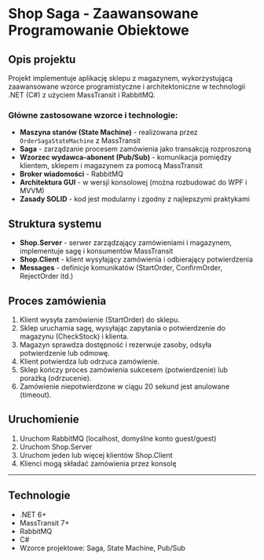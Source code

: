 # Shop Saga - Zaawansowane Programowanie Obiektowe

## Opis projektu

Projekt implementuje aplikację sklepu z magazynem, wykorzystującą zaawansowane wzorce programistyczne i architektoniczne w technologii .NET (C#) z użyciem MassTransit i RabbitMQ. 

### Główne zastosowane wzorce i technologie:
- **Maszyna stanów (State Machine)** - realizowana przez `OrderSagaStateMachine` z MassTransit
- **Saga** - zarządzanie procesem zamówienia jako transakcją rozproszoną
- **Wzorzec wydawca-abonent (Pub/Sub)** - komunikacja pomiędzy klientem, sklepem i magazynem za pomocą MassTransit
- **Broker wiadomości** - RabbitMQ
- **Architektura GUI** - w wersji konsolowej (można rozbudować do WPF i MVVM)
- **Zasady SOLID** - kod jest modularny i zgodny z najlepszymi praktykami

## Struktura systemu

- **Shop.Server** - serwer zarządzający zamówieniami i magazynem, implementuje sagę i konsumentów MassTransit
- **Shop.Client** - klient wysyłający zamówienia i odbierający potwierdzenia
- **Messages** - definicje komunikatów (StartOrder, ConfirmOrder, RejectOrder itd.)

## Proces zamówienia

1. Klient wysyła zamówienie (StartOrder) do sklepu.
2. Sklep uruchamia sagę, wysyłając zapytania o potwierdzenie do magazynu (CheckStock) i klienta.
3. Magazyn sprawdza dostępność i rezerwuje zasoby, odsyła potwierdzenie lub odmowę.
4. Klient potwierdza lub odrzuca zamówienie.
5. Sklep kończy proces zamówienia sukcesem (potwierdzenie) lub porażką (odrzucenie).
6. Zamówienie niepotwierdzone w ciągu 20 sekund jest anulowane (timeout).

## Uruchomienie

1. Uruchom RabbitMQ (localhost, domyślne konto guest/guest)
2. Uruchom Shop.Server
3. Uruchom jeden lub więcej klientów Shop.Client
4. Klienci mogą składać zamówienia przez konsolę

---

## Technologie

- .NET 6+
- MassTransit 7+
- RabbitMQ
- C#
- Wzorce projektowe: Saga, State Machine, Pub/Sub
